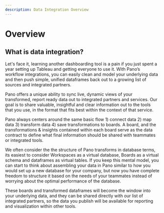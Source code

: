 ```yaml
---
description: Data Integration Overview
---
```


# Overview

## What is data integration?

Let's face it, learning another dashboarding tool is a pain if you just spent a year setting up Tableau and getting everyone to use it. With Pano’s workflow integrations, you can easily clean and model your underlying data and then push simple, unified dataframes back out to a growing list of sources and integrated partners.

Pano offers a unique ability to sync live, dynamic views of your transformed, report ready data out to integrated partners and services. Our goal is to share valuable, insightful and clear information out to the tools that you use, in the format that fits best within the context of that service.

Pano always centers around the same basic flow 1\) connect data 2\) map data 3\) transform data 4\) save transformations to boards. A board, and the transformations & insights contained within each board serve as the data contract to define what final information should be shared with teammates or integrated tools. 

We often consider the the structure of Pano transforms in database terms, its easiest to consider Workspaces as a virtual database, Boards as a virtual schema and dataframes as virtual tables. If you keep this mental model, you can start to think about assembling your data in Pano similar to how you would set up a new database for your company, but now you have complete freedom to structure it based on the needs of your teammates instead of worrying about the optimal performance of the database. 

These boards and transformed dataframes will become the window into your underlying data, and they can be shared directly with our list of integrated partners, so the data you publish will be available for reporting and visualization within other tools.

